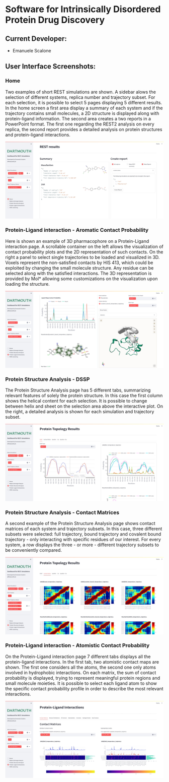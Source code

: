 # Software for Intrinsically Disordered Protein Drug Discovery

## Current Developer:
- Emanuele Scalone

## User Interface Screenshots:
### Home
Two examples of short REST simulations are shown. A sidebar alows the selection of different systems, replica number and trajectory subset. For each selection, it is possible to select 5 pages displaying 5 different results.
In the home screen a first area display a summary of each system and if the trajectory contains small molecules, a 2D structure is displayed along with protein-ligand information.
The second area creates a two reports in a PowerPoint format. The first one regarding the REST2 analysis on every replica, the second report provides a detailed analysis on protein structures and protein-ligand interactions.

![Image](images/Home.jpeg)

### Protein-Ligand interaction - Aromatic Contact Probability
Here is shown an example of 3D pharmacophore on a Protein-Ligand interaction page. A scrollable container on the left allows the visualization of contact probability plots and the 2D representation of such contacts. On the right a panel to select single trajectories to be loaded and visualized in 3D. Voxels represent the non-satisfied contacts by HIS 413, which could be exploited by changing the small molecule structure. Any residue can be selected along with the satisfied interactions. The 3D representation is provided by Mol* allowing some customizations on the visualization upon loading the structure. 

![Image](images/Aromatic_pharmacophore.png)

### Protein Structure Analysis - DSSP
The Protein Structure Analysis page has 5 different tabs, summarizing relevant features of solely the protein structure. In this case the first column shows the helical content for each selection. It is possible to change between helix and sheet on the selection area above the interactive plot. On the right, a detailed analysis is shown for each simulation and trajectory subset.

![Image](images/DSSP.jpeg)

### Protein Structure Analysis - Contact Matrices
A second example of the Protein Structure Analysis page shows contact matrices of each system and trajectory subsets. In this case, three different subsets were selected: full trajectory, bound trajectory and covalent bound trajectory - only interacting with specific residues of our interest. For every system, a row displays the three - or more - different trajectory subsets to be conveniently compared.

![Image](images/Contact_Matrices.jpeg)


### Protein-Ligand interaction - Atomistic Contact Probability
On the Protein-Ligand interaction page 7 different tabs displays all the protein-ligand interactions. In the first tab, two atomistic contact maps are shown. The first one considers all the atoms, the second one only atoms involved in hydrophobic interactions. On each matrix, the sum of contact probability is displayed, trying to represent meaningful protein regions and small molecule moieties. It is possible to select each ligand atom to show the specific contact probability profile in order to describe the most relevant interactions.

![Image](images/Atomistic_contact_maps.jpeg)
